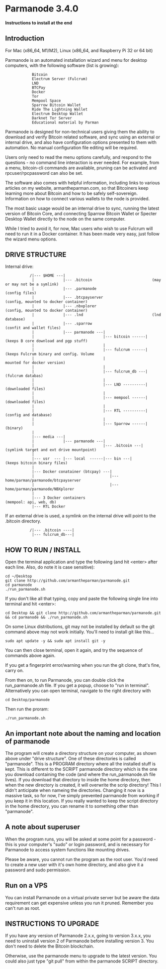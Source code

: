 # Parmanode 3.4.0

#### Instructions to install at the end

## Introduction

For Mac (x86_64, M1/M2), Linux (x86_64, and Raspberry Pi 32 or 64 bit)

Parmanode is an automated installation wizard and menu for desktop
computers, with the following software (list is growing):

                Bitcoin
                Electrum Server (Fulcrum)
                LND
                BTCPay 
                Docker
                Tor
                Mempool Space
                Sparrow Bitcoin Wallet
                Ride The Lightning Wallet
                Electrum Desktop Wallet
                Darknet Tor Server
                Educational material by Parman

Parmanode is designed for non-technical users giving them the ability to 
download and verify Bitcoin related software, and sync using an external 
or internal drive, and also have configuration options presented to them
with automation. No manual configuration file editing will be required.

Users only need to read the menu options carefully, and respond to
the questions - no command line interaction is ever needed. For example, 
from a menu, bitcoin-cli commands are available, pruning can be activated 
and rpcuser/rpcpassword can also be set.

The software also comes with helpful information, including links to various
articles on my website, armantheparman.com, so that Bitcoiners keep learning
more about Bitcoin and how to be safely self-sovereign. Information on how 
to connect various wallets to the node is provided.

The most basic usage would be an internal drive to sync, running the latest
version of Bitcoin Core, and connecting Sparrow Bitcoin Wallet or Specter
Desktop Wallet directly to the node on the same computer.

While I tried to avoid it, for now, Mac users who wish to use Fulcrum will
need to run it in a Docker container. It has been made very easy, just 
follow the wizard menu options.

## DRIVE STRUCTURE 

Internal drive:
               
               /|--- $HOME ---|
                |             |--- .bitcoin                           (may or may not be a symlink)
                |             |--- .parmanode                         (config files)
                |             |--- .btcpayserver                      (config, mounted to docker container) 
                |             |--- .nbxplorer                         (config, mounted to docker container)
                |             |--- .lnd                               (lnd database)                          
                |             |--- .sparrow                           (confit and wallet files)
                |             |--- parmanode ---|
                |                               |--- bitcoin ------|  (keeps B core download and pgp stuff)
                |                               |
                |                               |--- fulcrum ------|  (keeps Fulcrum binary and config. Volume
                |                               |                      mounted for docker version)
                |                               |
                |                               |--- fulcrum_db ---|  (fulcrum databas)
                |                               |
                |                               |--- LND ----------|  (downloaded files) 
                |                               |
                |                               |--- mempool ------|  (downloaded files)
                |                               |                                        
                |                               |--- RTL ----------|  (config and database)
                |                               |                                        
                |                               |--- Sparrow ------|  (binary)
                |                               
                |--- media ---|
                |             |--- parmanode ---|                  
                |                               |--- .bitcoin ---|    (symlink target and ext drive mountpoint)
                |           
                |--- usr  --- |--- local  ------|--- bin ---|         (keeps bitcoin binary files)
                |
                |--- Docker conatainer (btcpay) ---|
                |                                  |---home/parman/parmanode/btcpayserver
                |                                  |---home/parman/parmanode/NBXplorer
                |                                                  
                |--- 3 Docker containers                              (mempool: api, web, db)
                |--- RTL Docker 

If an external drive is used, a symlink on the internal drive will point to the .bitcoin directory.

               /|--- .bitcoin ----|
                |--- fulcrum_db---|

## HOW TO RUN / INSTALL

Open the terminal application and type the following (and hit \<enter\> after each line.
Also, do note it is case sensitive):

    cd ~/Desktop
    git clone http://github.com/armantheparman/parmanode.git
    cd parmanode
    ./run_parmanode.sh

If you don't like all that typing, copy and paste the following single line into terminal
and hit \<enter\>:

    cd Desktop && git clone http://github.com/armantheparman/parmanode.git && cd parmanode && ./run_parmanode.sh

On some Linux distributions, git may not be installed by default so the git command above may not work
initially. You'll need to install git like this...

    sudo apt update -y && sudo apt install git -y

You can then close terminal, open it again, and try the sequence of commands above again.

If you get a fingerprint error/warning when you run the git clone, that's fine, carry on.

From then on, to run Parmanode, you can double click the run_parmanode.sh file. If you
get a popup, choose to "run in terminal". Alternatively you can open terminal, navigate to
the right directory with 
    
    cd Desktop/parmanode

Then run the proram:

    ./run_parmanode.sh


## An important note about the naming and location of parmanode

The program will create a directory structure on your computer, as shown above under
"drive structure". One of these directories is called "parmanode". This is a PROGRAM
directory where all the installed stuff is kept. This is different to the SCRIPT 
parmanode directory which is the one you download containing the code (and where the
run_parmanode.sh file lives). If you download that directory to inside the home directory, 
then when the new directory is created, it will overwrite the scrip directory! This I 
didn't anticipate when nameing the directories. Changing it now is a massive task, so 
for now, I've simply prevented parmanode from working if you keep it in this location. 
If you really wanted to keep the script directory in the home directory, you can rename
it to something other than "parmanode". 

## A note about superuser

When the program runs, you will be asked at some point for a password - this is your 
computer's "sudo" or login password, and is necessary for Parmanode to access system 
functions like mounting drives.

Please be aware, you cannot run the program as the root user. You'd need to create a new
user with it's own home directory, and also give it a password and sudo permission.

## Run on a VPS

You can install Parmanode on a virtual private server but be aware the data requirement
can get expensive unless you run it pruned. Remember you can't run as root.
 

## INSTRUCTIONS TO UPGRADE

If you have any version of Parmanode 2.x.x, going to version 3.x.x, you need to uninstall 
version 2 of Parmanode before installing version 3. You don't need to delete the Bitcoin 
blockchain.

Otherwise, use the parmanode menu to upgrade to the latest version.
You could also just type "git pull" from within the parmanode SCRIPT directory.
 
